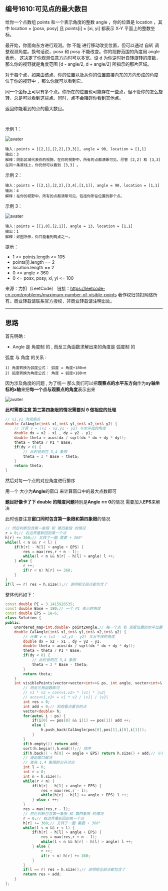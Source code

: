 ## 编号1610:可见点的最大数目

给你一个点数组 points 和一个表示角度的整数 angle ，你的位置是 location ，其中 location = [posx, posy] 且 points[i] = [xi, yi] 都表示 X-Y 平面上的整数坐标。

最开始，你面向东方进行观测。你 不能 进行移动改变位置，但可以通过 自转 调整观测角度。换句话说，posx 和 posy 不能改变。你的视野范围的角度用 angle 表示， 这决定了你观测任意方向时可以多宽。设 d 为你逆时针自转旋转的度数，那么你的视野就是角度范围 [d - angle/2, d + angle/2] 所指示的那片区域。

对于每个点，如果由该点、你的位置以及从你的位置直接向东的方向形成的角度 位于你的视野中 ，那么你就可以看到它。

同一个坐标上可以有多个点。你所在的位置也可能存在一些点，但不管你的怎么旋转，总是可以看到这些点。同时，点不会阻碍你看到其他点。

返回你能看到的点的最大数目。

 

示例 1：

![avater](https://assets.leetcode-cn.com/aliyun-lc-upload/uploads/2020/10/04/89a07e9b-00ab-4967-976a-c723b2aa8656.png)

```
输入：points = [[2,1],[2,2],[3,3]], angle = 90, location = [1,1]
输出：3
解释：阴影区域代表你的视野。在你的视野中，所有的点都清晰可见，尽管 [2,2] 和 [3,3]在同一条直线上，你仍然可以看到 [3,3] 。
```
示例 2：
```
输入：points = [[2,1],[2,2],[3,4],[1,1]], angle = 90, location = [1,1]
输出：4
解释：在你的视野中，所有的点都清晰可见，包括你所在位置的那个点。
```
示例 3：

![avater](https://assets.leetcode-cn.com/aliyun-lc-upload/uploads/2020/10/04/5010bfd3-86e6-465f-ac64-e9df941d2e49.png)

```
输入：points = [[1,0],[2,1]], angle = 13, location = [1,1]
输出：1
解释：如图所示，你只能看到两点之一。 
```
提示：

* 1 <= points.length <= 105
* points[i].length == 2
* location.length == 2
* 0 <= angle < 360
* 0 <= posx, posy, xi, yi <= 100


来源：力扣（LeetCode）
链接：https://leetcode-cn.com/problems/maximum-number-of-visible-points
著作权归领扣网络所有。商业转载请联系官方授权，非商业转载请注明出处。

---
## 思路

首先明确 :

* Angle 是 角度制 的 , 而反三角函数求解出来的角度是 弧度制 的

弧度 与 角度 的关系 :
```
1) 角度转换为弧度公式： 弧度 = 角度÷180×π
2) 弧度转换为角度公式： 角度 = 弧度×180÷π
```
因为涉及角度的问题 , 为了统一
那么我们可以把**观察点的水平东方向**作为**xy轴坐标的x轴**来把**每一个点与观察点的角度**表示出来

![avater](https://pic.leetcode-cn.com/1638759814-YhHAna-image.png)

**此时需要注意 第三第四象限的情况需要对 θ 做相应的处理**
```c++
// x1,y1 为观察点
double CalAngle(int& x1,int& y1,int& x2,int& y2) {
    // 计算 v = (x1 - x2,y1 - y2) 与水平线的角度
    double dx = x2 - x1 , dy = y2 - y1;
    double theta = acos(dx / sqrt(dx * dx + dy * dy));
    theta = theta / PI * Base;
    if(dy < 0) {
        // 此时说明在 3,4 象限
        theta = 2 * Base - theta;
    }
    return theta;
}
```

然后对每一个点的对应角度进行排序

用一个 大小为**Angle**的窗口 来计算窗口中的最大点数即可

**题目好像卡了下 double 的精度问题**特别是**Angle == 0**的情况 需要加入**EPS**来解决

此时也要注意**窗口同时包含第一象限和第四象限**的情况
```c++
// 然后判断包含第一象限 和 第四象限 的情况
r = 0;// 右边界重新回到第一个点
h[r] += 360;// 又转了一圈 需要 + 360° 
while(l < n && r < l) {
    if(h[r] - h[l] > angle + EPS) {
        res = max(res,r + n - l);
        while(l < n && h[r] - h[l] > angle) l ++;
    } else {
        r ++; 
        if(r < n) h[r] += 360;
    } 
}
if(l == r) res = h.size();// 说明把全部点都包含了
```

整体代码如下：
```c++
const double PI = 3.1415926535;
const double Base = 180;// 一个 PI 表示的角度
const double EPS = 1e-6;
class Solution {
public:
    unordered_map<int,double> point2Angle;// 每一个点 和 观看位置的水平位置的连线的角度
    double CalAngle(int& x1,int& y1,int& x2,int& y2) {
        // 计算 v = (x1 - x2,y1 - y2) 与水平线的角度
        double dx = x2 - x1 , dy = y2 - y1;
        double theta = acos(dx / sqrt(dx * dx + dy * dy));
        theta = theta / PI * Base;
        if(dy < 0) {
            // 此时说明在 3,4 象限
            theta = 2 * Base - theta;
        }
        return theta;
    }
    int visiblePoints(vector<vector<int>>& ps, int angle, vector<int>& pos) {
        // 用反三角函数即可 
        // v1 * v2 = cos<v1,v2> * |v1| * |v2|
        // acos<v1,v2> = v1 * v2 / |v1| / |v2|
        int res = 0;
        int add = 0;// 和观看点重合的点
        vector<double> h;
        for(auto& i : ps) {
            if(i[0] == pos[0] && i[1] == pos[1]) add ++;
            else {
                h.push_back(CalAngle(pos[0],pos[1],i[0],i[1]));
            }
        }
        if(h.empty()) return add;
        sort(h.begin(),h.end());// 排序
        if(h.back() - h[0] <= angle + EPS) return h.size() + add;// 小剪枝
        // 滑动窗口解决
        // 首先 1,4 象限的分开讨论 
        int l = 0;
        int r = 0;
        int n = h.size();
        while(r < n) {
            if(h[r] - h[l] > angle + EPS) {
                res = max(res,r - l);
                while(h[r] - h[l] >= angle + EPS) l ++;
            } else r ++;
        }
        res = max(res,r - l);
        // 然后判断包含第一象限 和 第四象限 的情况
        r = 0;// 右边界重新回到第一个点
        h[r] += 360;// 又转了一圈 需要 + 360° 
        while(l < n && r < l) {
            if(h[r] - h[l] > angle + EPS) {
                res = max(res,r + n - l);
                while(l < n && h[r] - h[l] > angle) l ++;
            } else {
                r ++; 
                if(r < n) h[r] += 360;
            } 
        }
        if(l == r) res = h.size();// 说明把全部点都包含了
        return res + add;
    }
};
```